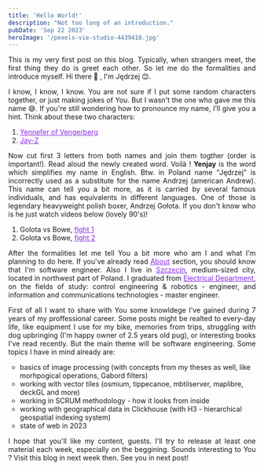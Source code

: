 ```yaml
---
title: 'Hello World!'
description: "Not too long of an introduction."
pubDate: 'Sep 22 2023'
heroImage: '/pexels-vie-studio-4439410.jpg'
---
```

<style>
    p {
            text-align: justify;
    }
    a {
        color: blueviolet;
    }
    ul, ol {
        margin-bottom: 1em;
    }
    ul {
         list-style-type: circle;
    }
</style>

This is my very first post on this blog. Typically, when strangers meet, the first thing they do is greet each other. So let me do the formalities and introduce 
myself. Hi there 👋 , I'm Jędrzej 😊.

I know, I know, I know. You are not sure if I put some random characters together, or just making jokes of You. But I wasn't the one who gave me this name 😅. 
If you're still wondering how to pronounce my name, I'll give you a hint. Think about these two characters:

<ol type="1">
  <li><a href="https://en.wikipedia.org/wiki/List_of_characters_in_The_Witcher_series#Yennefer_of_Vengerberg" target="_blank">Yennefer of Vengerberg</a></li>
  <li><a href="https://en.wikipedia.org/wiki/Jay-Z" target="_blank">Jay-Z</a></li>
</ol>  

Now cut first 3 letters from both names and join them togther (order is important!). Read aloud the newly created word. Voilà ! <b>Yenjay</b> is the word which 
simplifies my name in English. Btw. in Poland name <q>Jędrzej</q> is incorrectly used as a substitute for the name Andrzej (american Andrew). This name can tell you 
a bit more, as it is carried by several famous individuals, and has equivalents in different languages. One of those is legendary heavyweight polish boxer, Andrzej Gołota. If you don't know who is he just watch videos below (lovely 90's)!

<ol>
    <li> Golota vs Bowe, <a href="https://www.youtube.com/watch?v=Aa-H4eJ-doU" target="blank">fight 1</a></li>
    <li> Golota vs Bowe, <a href="https://www.youtube.com/watch?v=1GIjN3Cq4jQ" target="blank">fight 2</a></li>
</ol>


After the formalities let me tell You a bit more who am I and what I'm planning to do here. If you've already read [About](/about) section, you should know that I'm software engineer. Also I live in [Szczecin](https://www.google.com/maps/place/Szczecin/), medium-sized city, located in northwest part of Poland. I graduated from [Electrical Department](https://we.zut.edu.pl/), on the fields of study: control engineering & robotics - engineer, and information and communications technologies - master engineer. 

First of all I want to share with You some knowldege I've gained during 7 years of my proffessional career. Some posts might be realted to every-day life, like equipment I use for my bike, memories from trips, struggling with dog upbringing (I'm happy owner of 2.5 years old pug), or interesting books I've read recently. But the main theme will be software engineering. Some topics I have in mind already are:

<ul>
  <li>basics of image processing (with concepts from my theses as well, like morhpogical operations, Gabord filters)</li>
  <li>working with vector tiles (osmium, tippecanoe, mbtilserver, maplibre, deckGL and more)</li>
  <li>working in SCRUM methodology - how it looks from inside</li>
  <li>working with geographical data in Clickhouse (with H3 - hierarchical geospatial indexing system)</li>
  <li>state of web in 2023</li>
</ul>

I hope that you'll like my content, guests. I'll try to release at least one material each week, especially on the beggining. Sounds interesting to You ? Visit this blog in next week then. See you in next post!

